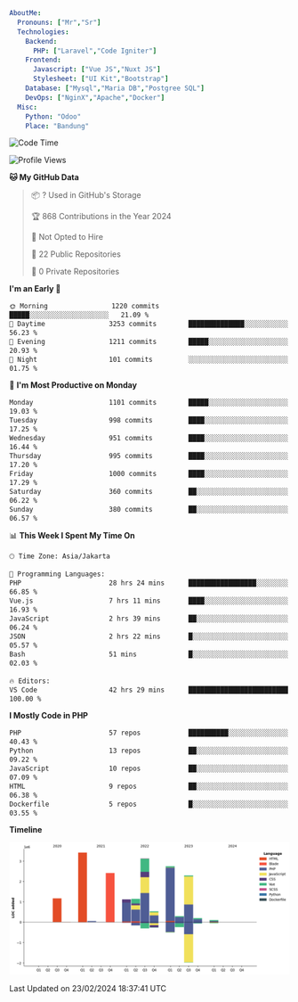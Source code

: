 ```yaml
AboutMe:
  Pronouns: ["Mr","Sr"]
  Technologies:
    Backend:
      PHP: ["Laravel","Code Igniter"]
    Frontend:
      Javascript: ["Vue JS","Nuxt JS"]
      Stylesheet: ["UI Kit","Bootstrap"]
    Database: ["Mysql","Maria DB","Postgree SQL"]
    DevOps: ["NginX","Apache","Docker"]
  Misc:
    Python: "Odoo"
    Place: "Bandung"
```

<!--START_SECTION:waka-->
![Code Time](http://img.shields.io/badge/Code%20Time-1%2C266%20hrs%2057%20mins-blue)

![Profile Views](http://img.shields.io/badge/Profile%20Views-0-blue)

**🐱 My GitHub Data** 

> 📦 ? Used in GitHub's Storage 
 > 
> 🏆 868 Contributions in the Year 2024
 > 
> 🚫 Not Opted to Hire
 > 
> 📜 22 Public Repositories 
 > 
> 🔑 0 Private Repositories 
 > 
**I'm an Early 🐤** 

```text
🌞 Morning                1220 commits        █████░░░░░░░░░░░░░░░░░░░░   21.09 % 
🌆 Daytime                3253 commits        ██████████████░░░░░░░░░░░   56.23 % 
🌃 Evening                1211 commits        █████░░░░░░░░░░░░░░░░░░░░   20.93 % 
🌙 Night                  101 commits         ░░░░░░░░░░░░░░░░░░░░░░░░░   01.75 % 
```
📅 **I'm Most Productive on Monday** 

```text
Monday                   1101 commits        █████░░░░░░░░░░░░░░░░░░░░   19.03 % 
Tuesday                  998 commits         ████░░░░░░░░░░░░░░░░░░░░░   17.25 % 
Wednesday                951 commits         ████░░░░░░░░░░░░░░░░░░░░░   16.44 % 
Thursday                 995 commits         ████░░░░░░░░░░░░░░░░░░░░░   17.20 % 
Friday                   1000 commits        ████░░░░░░░░░░░░░░░░░░░░░   17.29 % 
Saturday                 360 commits         ██░░░░░░░░░░░░░░░░░░░░░░░   06.22 % 
Sunday                   380 commits         ██░░░░░░░░░░░░░░░░░░░░░░░   06.57 % 
```


📊 **This Week I Spent My Time On** 

```text
🕑︎ Time Zone: Asia/Jakarta

💬 Programming Languages: 
PHP                      28 hrs 24 mins      █████████████████░░░░░░░░   66.85 % 
Vue.js                   7 hrs 11 mins       ████░░░░░░░░░░░░░░░░░░░░░   16.93 % 
JavaScript               2 hrs 39 mins       ██░░░░░░░░░░░░░░░░░░░░░░░   06.24 % 
JSON                     2 hrs 22 mins       █░░░░░░░░░░░░░░░░░░░░░░░░   05.57 % 
Bash                     51 mins             █░░░░░░░░░░░░░░░░░░░░░░░░   02.03 % 

🔥 Editors: 
VS Code                  42 hrs 29 mins      █████████████████████████   100.00 % 
```

**I Mostly Code in PHP** 

```text
PHP                      57 repos            ██████████░░░░░░░░░░░░░░░   40.43 % 
Python                   13 repos            ██░░░░░░░░░░░░░░░░░░░░░░░   09.22 % 
JavaScript               10 repos            ██░░░░░░░░░░░░░░░░░░░░░░░   07.09 % 
HTML                     9 repos             ██░░░░░░░░░░░░░░░░░░░░░░░   06.38 % 
Dockerfile               5 repos             █░░░░░░░░░░░░░░░░░░░░░░░░   03.55 % 
```



**Timeline**

![Lines of Code chart](https://raw.githubusercontent.com/vheins/vheins/main/assets/bar_graph.png)


 Last Updated on 23/02/2024 18:37:41 UTC
<!--END_SECTION:waka-->
